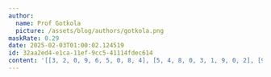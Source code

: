 ```yaml
---
author:
  name: Prof Gotkola
  picture: /assets/blog/authors/gotkola.png
maskRate: 0.29
date: 2025-02-03T01:00:02.124519
id: 32aa2ed4-e1ca-11ef-9cc5-41114fdec614
content: '[[3, 2, 0, 9, 6, 5, 0, 8, 4], [5, 4, 8, 0, 3, 1, 9, 0, 2], [9, 7, 0, 8, 4, 2, 5, 1, 3], [8, 9, 4, 0, 2, 7, 1, 3, 5], [2, 3, 0, 5, 0, 0, 6, 4, 8], [6, 1, 5, 4, 8, 3, 0, 0, 7], [4, 0, 9, 1, 7, 8, 0, 0, 0], [0, 6, 3, 0, 9, 4, 0, 0, 1], [0, 8, 2, 3, 5, 6, 0, 0, 0]]'
---
```

